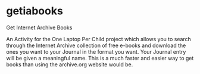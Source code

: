 getiabooks
==========

Get Internet Archive Books

An Activity for the One Laptop Per Child project which allows you to search through the Internet Archive collection
of free e-books and download the ones you want to your Journal in the format you want. Your Journal entry will 
be given a meaningful name. This is a much faster and easier way to get books than using the archive.org website
would be.
